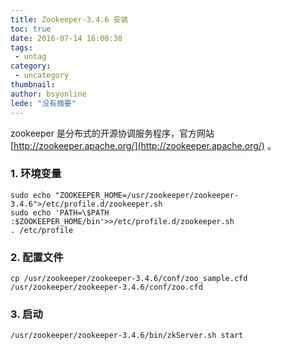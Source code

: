 ```yaml
---
title: Zookeeper-3.4.6 安装
toc: true
date: 2016-07-14 16:00:38
tags:
 - untag
category: 
 - uncategory
thumbnail: 
author: bsyonline
lede: "没有摘要"
---
```


zookeeper 是分布式的开源协调服务程序，官方网站 [http://zookeeper.apache.org/](http://zookeeper.apache.org/) 。

### 1. 环境变量
```
sudo echo "ZOOKEEPER_HOME=/usr/zookeeper/zookeeper-3.4.6">/etc/profile.d/zookeeper.sh
sudo echo 'PATH=\$PATH :$ZOOKEEPER_HOME/bin'>>/etc/profile.d/zookeeper.sh
. /etc/profile
```
### 2. 配置文件
```
cp /usr/zookeeper/zookeeper-3.4.6/conf/zoo_sample.cfd /usr/zookeeper/zookeeper-3.4.6/conf/zoo.cfd
```
### 3. 启动
```
/usr/zookeeper/zookeeper-3.4.6/bin/zkServer.sh start
```
